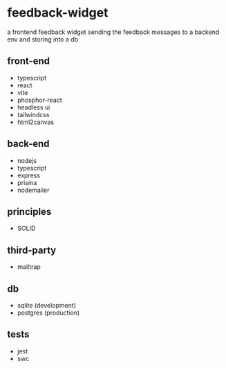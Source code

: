 # feedback-widget

a frontend feedback widget sending the feedback messages to a backend env and storing into a db

## front-end

- typescript
- react
- vite
- phosphor-react
- headless ui
- tailwindcss
- html2canvas

## back-end

- nodejs
- typescript
- express
- prisma
- nodemailer

## principles

- SOLID

## third-party

- mailtrap

## db

- sqlite (development)
- postgres (production)

## tests

- jest
- swc
